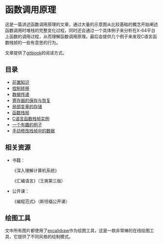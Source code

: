 # 函数调用原理



这是一篇讲述函数调用原理的文章，通过大量的示意图从比较基础的概念开始阐述函数调用时堆栈的完整变化过程，同时还会通过一个具体例子来分析在X-64平台上函数的调用过程，从而理解函数调用原理。最后会提供几个例子来发现C语言函数栈帧的一些有意思的行为。

文章提供了[gitbook](https://acodercat.github.io/function-call-principle/)的阅读方式。



## 目录

* [前置知识](https://acodercat.github.io/function-call-principle/pre-knowledge.html)
* [控制转移](https://acodercat.github.io/function-call-principle/control-transfer.html)
* [数据传递](https://acodercat.github.io/function-call-principle/data-transfer.html)
* [寄存器的保存与恢复](https://acodercat.github.io/function-call-principle/save-and-restore-of-registers.html)
* [局部变量的存储](https://acodercat.github.io/function-call-principle/storage-of-local-variables.html)
* [函数栈帧](https://acodercat.github.io/function-call-principle/function-stack-frame.html)
* [C语言函数栈帧实例](https://acodercat.github.io/function-call-principle/c-stack-frame-example.html)
* [一个有趣的例子](https://acodercat.github.io/function-call-principle/interesting-example.html)
* [手动修改栈帧中的数据](https://acodercat.github.io/function-call-principle/modify-stack-frame-data.html)



## 相关资源

* 书籍：

  《深入理解计算机系统》

  《汇编语言》（王爽第三版）

* 公开课：

  《编程范式》（斯坦福公开课）

  

## 绘图工具

文中所有图片都使用了[excalidraw](https://excalidraw.com/)作为绘图工具，这是一款非常棒的在线绘图工具，它提供了不同风格的绘制模式。